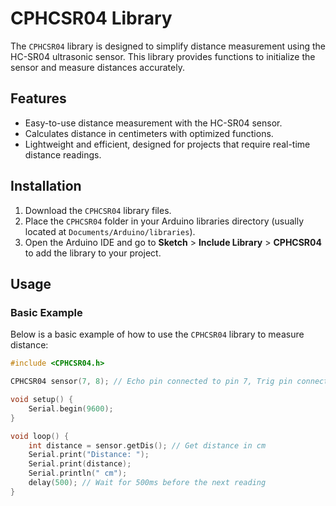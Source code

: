 # CPHCSR04 Library

The `CPHCSR04` library is designed to simplify distance measurement using the HC-SR04 ultrasonic sensor. This library provides functions to initialize the sensor and measure distances accurately.

## Features
- Easy-to-use distance measurement with the HC-SR04 sensor.
- Calculates distance in centimeters with optimized functions.
- Lightweight and efficient, designed for projects that require real-time distance readings.

## Installation
1. Download the `CPHCSR04` library files.
2. Place the `CPHCSR04` folder in your Arduino libraries directory (usually located at `Documents/Arduino/libraries`).
3. Open the Arduino IDE and go to **Sketch** > **Include Library** > **CPHCSR04** to add the library to your project.

## Usage

### Basic Example

Below is a basic example of how to use the `CPHCSR04` library to measure distance:

```cpp
#include <CPHCSR04.h>

CPHCSR04 sensor(7, 8); // Echo pin connected to pin 7, Trig pin connected to pin 8

void setup() {
    Serial.begin(9600);
}

void loop() {
    int distance = sensor.getDis(); // Get distance in cm
    Serial.print("Distance: ");
    Serial.print(distance);
    Serial.println(" cm");
    delay(500); // Wait for 500ms before the next reading
}
